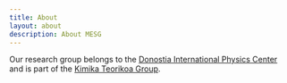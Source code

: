 ```yaml
---
title: About
layout: about
description: About MESG
---
```


Our research group belongs to the [Donostia International Physics Center](http://dipc.ehu.es) and is part of the [Kimika Teorikoa Group](http://www.ehu.eus/chemistry/theory/).
